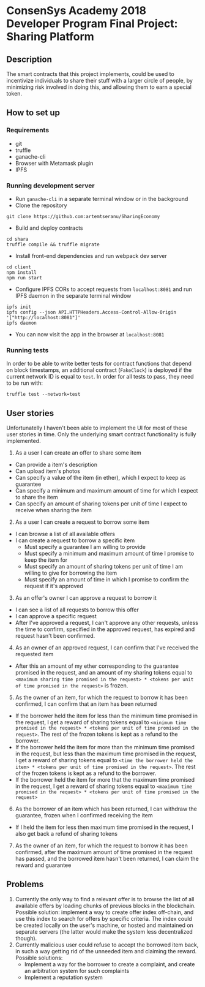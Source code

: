 # ConsenSys Academy 2018 Developer Program Final Project: Sharing Platform

## Description

The smart contracts that this project implements, could be used to incentivize individuals to share their stuff with a larger circle of people, by minimizing risk involved in doing this, and allowing them to earn a special token.

## How to set up
### Requirements
* git
* truffle
* ganache-cli
* Browser with Metamask plugin
* IPFS
### Running development server
* Run `ganache-cli` in a separate terminal window or in the background
* Clone the repository
```
git clone https://github.com:artemtseranu/SharingEconomy
```
* Build and deploy contracts<br>
```
cd shara
truffle compile && truffle migrate
```
* Install front-end dependencies and run webpack dev server<br>
```
cd client
npm install
npm run start
```
* Configure IPFS CORs to accept requests from `localhost:8081` and run IPFS daemon in the separate terminal window<br>
```
ipfs init
ipfs config --json API.HTTPHeaders.Access-Control-Allow-Origin '["http://localhost:8081"]'
ipfs daemon
```
* You can now visit the app in the browser at `localhost:8081`
### Running tests
In order to be able to write better tests for contract functions that depend on block timestamps, an additional contract (`FakeClock`) is deployed if the current network ID is equal to `test`. In order for all tests to pass, they need to be run with:
```
truffle test --network=test
```

## User stories

Unfortunatelly I haven't been able to implement the UI for most of these user
stories in time. Only the underlying smart contract functionality is fully
implemented.

1. As a user I can create an offer to share some item
* Can provide a item's description
* Can upload item's photos
* Can specify a value of the item (in ether), which I expect to keep as guarantee
* Can specify a minimum and maximum amount of time for which I expect to share the item
* Can specify an amount of sharing tokens per unit of time I expect to receive when sharing the item
2. As a user I can create a request to borrow some item
* I can browse a list of all available offers
* I can create a request to borrow a specific item
  - Must specify a guarantee I am willing to provide
  - Must specify a minimum and maximum amount of time I promise to keep the item for
  - Must specify an amount of sharing tokens per unit of time I am willing to give for borrowing the item
  - Must specify an amount of time in which I promise to confirm the request if it's approved
3. As an offer's owner I can approve a request to borrow it
* I can see a list of all requests to borrow this offer
* I can approve a specific request
* After I've approved a request, I can't approve any other requests, unless the time to confirm, specified in the approved request, has expired and request hasn't been confirmed.
4. As an owner of an approved request, I can confirm that I've received the requested item
* After this an amount of my ether corresponding to the guarantee promised in the request, and an amount of my sharing tokens equal to `<maximum sharing time promised in the request> * <tokens per unit of time promised in the request>` is frozen.
5. As the owner of an item, for which the request to borrow it has been confirmed, I can confirm that an item has been returned
* If the borrower held the item for less than the minimum time promised in the request, I get a reward of sharing tokens equal to `<minimum time promised in the request> * <tokens per unit of time promised in the request>`. The rest of the frozen tokens is kept as a refund to the borrower.
* If the borrower held the item for more than the minimum time promised in the request, but less than the maximum time promised in the request, I get a reward of sharing tokens equal to `<time the borrower held the item> * <tokens per unit of time promised in the request>`. The rest of the frozen tokens is kept as a refund to the borrower.
* If the borrower held the item for more that the maximum time promised in the request, I get a reward of sharing tokens equal to `<maximum time promised in the request> * <tokens per unit of time promised in the request>`
6. As the borrower of an item which has been returned, I can withdraw the guarantee, frozen when I confirmed receiving the item
* If I held the item for less then maximum time promised in the request, I also get back a refund of sharing tokens
7. As the owner of an item, for which the request to borrow it has been confirmed, after the maximum amount of time promised in the request has passed, and the borrowed item hasn't been returned, I can claim the reward and guarantee

## Problems

1. Currently the only way to find a relevant offer is to browse the list of all available offers by loading chunks of previous blocks in the blockchain.
Possible solution: implement a way to create offer index off-chain, and use this index to search for offers by specific criteria. The index could be created locally on the user's machine, or hosted and maintained on separate servers (the latter would make the system less decentralized though).
2. Currently malicious user could refuse to accept the borrowed item back, in such a way getting rid of the unneeded item and claiming the reward.
  Possible solutions:
    * Implement a way for the borrower to create a complaint, and create an arbitration system for such complaints
    * Implement a reputation system
